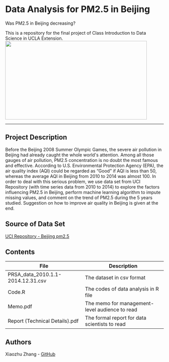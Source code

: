 # Data Analysis for PM2.5 in Beijing
Was PM2.5 in Beijing decreasing?

This is a repository for the final project of Class Introduction to Data Science in UCLA Extension.  
<img src="https://www.thestar.com.my/~/media/online/2014/05/02/09/54/beijingsmog3a.ashx/?w=620&h=413&crop=1&hash=CD659A3E349A386474694F373E246BA284319231"  width="450" height="250"> 
________________________________________________
## Project Description
Before the Beijing 2008 Summer Olympic Games, the severe air pollution in Beijing had already caught the whole world's attention. Among all those gauges of air pollution, PM2.5 concentration is no doubt the most famous and effective. According to U.S. Environmental Protection Agency (EPA), the air quality index (AQI) could be regarded as “Good” if AQI is less than 50, whereas the average AQI in Beijing from 2010 to 2014 was almost 100. In order to deal with this serious problem, we use data set from UCI Repository (with time series data from 2010 to 2014) to explore the factors influencing PM2.5 in Beijing, perform machine learning algorithm to impute missing values, and comment on the trend of PM2.5 during the 5 years studied. Suggestion on how to improve air quality in Beijing is given at the end.

## Source of Data Set
[UCI Repository - Beijing pm2.5](https://archive.ics.uci.edu/ml/datasets/Beijing+PM2.5+Data)

## Contents
| File| Description     |
| ---------- | -----------| 
| PRSA_data_2010.1.1-2014.12.31.csv| The dataset in csv format| 
|Code.R|The codes of data analysis in R file|
|Memo.pdf|The memo for management-level audience to read|
|Report (Technical Details).pdf|The formal report for data scientists to read|


## Authors
Xiaozhu Zhang - [GitHub](https://github.com/Xiaozhu-Zhang1998)
